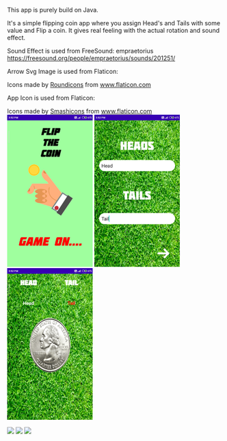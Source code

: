 This app is purely build on Java.

It's a simple flipping coin app where you assign Head's and Tails with some value and Flip a coin.
It gives real feeling with the actual rotation and sound effect.

Sound Effect is used from FreeSound:
empraetorius
https://freesound.org/people/empraetorius/sounds/201251/

Arrow Svg Image is used from Flaticon:
<div>Icons made by <a href="https://www.flaticon.com/authors/roundicons" title="Roundicons">Roundicons</a> from <a href="https://www.flaticon.com/" title="Flaticon">www.flaticon.com</a></div>

App Icon is used from Flaticon:
<div>Icons made by <a href="https://www.flaticon.com/authors/smashicons" title="Smashicons">Smashicons</a> from <a href="https://www.flaticon.com/" title="Flaticon">www.flaticon.com</a></div>

<!DOCTYPE html>
<html>
<body>

<img src="https://github.com/Mohit-Kumar23/Flip_Coin/blob/main/screenshots_img/FlipCoin_SplashS.jpg" width="200">
<img src="https://github.com/Mohit-Kumar23/Flip_Coin/blob/main/screenshots_img/FlipCoin_AssignS.jpg" width="200">
<img src="https://github.com/Mohit-Kumar23/Flip_Coin/blob/main/screenshots_img/FlipCoin_TossS.jpg" width="200">

![](screenshots_img\FlipCoin_SplashS)
![](screenshots_img\FlipCoin_AssignS)
![](screenshots_img\FlipCoin_TossS)

</body>
</html>
